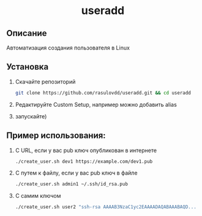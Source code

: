 <h1 align="center">useradd</h1>

## Описание

Автоматизация создания пользователя в Linux

## Установка

1. Скачайте репозиторий<br/>

    ```bash
    git clone https://github.com/rasulovdd/useradd.git && cd useradd
    ```

2. Редактируйте Custom Setup, например можно добавить alias 

3. запускайте)

## Пример использования:

1. С URL, если у вас pub ключ опубликован в интернете 
    ```bash
    ./create_user.sh dev1 https://example.com/dev1.pub
    ```

2. С путем к файлу, если у вас pub ключ в файле
    ```bash
    ./create_user.sh admin1 ~/.ssh/id_rsa.pub
    ```

3. С самим ключом
    ```bash
    ./create_user.sh user2 "ssh-rsa AAAAB3NzaC1yc2EAAAADAQABAAABAQD... user@host"
    ```
